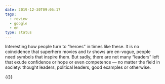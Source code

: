 ```yaml
---
date: 2019-12-30T09:06:17
tags:
  - review
  - google
  - en
type: status
---
```


Interesting how people turn to “heroes” in times like these. It is no coincidence that superhero movies and tv shows are en-vogue, people need symbols that inspire them. But sadly, there are not many “leaders” left that exude confidence or hope or even competence — no matter the field in society: thought leaders, political leaders, good examples or otherwise.

{{<youtube ZRCdORJiUgU>}}
